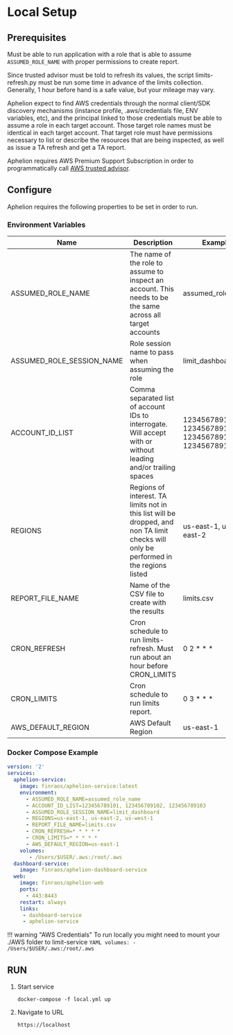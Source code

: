 # Local Setup

## Prerequisites
Must be able to run application with a role that is able to assume ```ASSUMED_ROLE_NAME```
with proper permissions to create report.

Since trusted advisor must be told to refresh its values, the script
limits-refresh.py must be run some time in advance of the limits collection.
Generally, 1 hour before hand is a safe value, but your mileage may vary.

Aphelion expect to find AWS credentials through the normal client/SDK
discovery mechanisms (instance profile, .aws/credentials file, ENV variables, 
etc), and the principal linked to those credentials must be able to assume a
role in each target account. Those target role names must be identical in each
target account. That target role must have permissions necessary to list or
describe the resources that are being inspected, as well as issue a TA refresh
and get a TA report.

Aphelion requires AWS Premium Support Subscription in order to programmatically call [AWS trusted advisor](https://aws.amazon.com/premiumsupport/technology/trusted-advisor/).

## Configure
Aphelion requires the following properties to be set in order to run.

### Environment Variables
| Name                      | Description                                                                                                                           | Example                                                    |
|---------------------------|---------------------------------------------------------------------------------------------------------------------------------------|------------------------------------------------------------|
| ASSUMED_ROLE_NAME         | The name of the role to assume to inspect an account. This needs to be the same across all target accounts                            | assumed_role_name                                          |
| ASSUMED_ROLE_SESSION_NAME | Role session name to pass when assuming the role                                                                                      | limit_dashboard |
| ACCOUNT_ID_LIST           | Comma separated list of account IDs to interrogate. Will accept with or without leading and/or trailing spaces                        | 1234567891011, 1234567891012, 1234567891013, 1234567891014                                            |
| REGIONS                   | Regions of interest. TA limits not in this list will be dropped, and non TA limit checks will only be performed in the regions listed | us-east-1, us-east-2                                       |
| REPORT_FILE_NAME          | Name of the CSV file to create with the results                                                                                       | limits.csv                                                 |
| CRON_REFRESH              | Cron schedule to run limits-refresh.  Must run about an hour before CRON_LIMITS                                                       | 0 2 * * *                                                  |
| CRON_LIMITS               | Cron schedule to run limits report.                                                                                                   | 0 3 * * *                                                  |
| AWS_DEFAULT_REGION        | AWS Default Region                                                                                                                    | us-east-1                                                  |

### Docker Compose Example

```YAML
version: '2'
services:
  aphelion-service:
    image: finraos/aphelion-service:latest
    environment:
      - ASSUMED_ROLE_NAME=assumed_role_name
      - ACCOUNT_ID_LIST=123456789101, 123456789102, 123456789103
      - ASSUMED_ROLE_SESSION_NAME=limit_dashboard
      - REGIONS=us-east-1, us-east-2, us-west-1
      - REPORT_FILE_NAME=limits.csv
      - CRON_REFRESH=* * * * *
      - CRON_LIMITS=* * * * *
      - AWS_DEFAULT_REGION=us-east-1
    volumes:
       - /Users/$USER/.aws:/root/.aws
  dashboard-service:
    image: finraos/aphelion-dashboard-service
  web:
    image: finraos/aphelion-web
    ports:
      - 443:8443
    restart: always
    links:
     - dashboard-service
     - aphelion-service
```

!!! warning "AWS Credentials"
    To run locally you might need to mount your ./AWS folder to limit-service
    ```YAML
    volumes:
      - /Users/$USER/.aws:/root/.aws
    ```

## RUN
1. Start service
    ```
    docker-compose -f local.yml up
    ```
2. Navigate to URL
    ```
    https://localhost
    ```